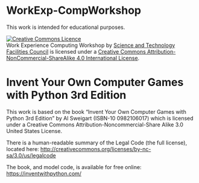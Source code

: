 # WorkExp-CompWorkshop

This work is intended for educational purposes.

<a rel="license" href="http://creativecommons.org/licenses/by-nc-sa/4.0/"><img alt="Creative Commons Licence" style="border-width:0" src="https://i.creativecommons.org/l/by-nc-sa/4.0/88x31.png" /></a><br /><span xmlns:dct="http://purl.org/dc/terms/" property="dct:title">Work Experience Computing Workshop</span> by <a xmlns:cc="http://creativecommons.org/ns#" href="https://stfc.ukri.org/" property="cc:attributionName" rel="cc:attributionURL">Science and Technology Facilities Council</a> is licensed under a <a rel="license" href="http://creativecommons.org/licenses/by-nc-sa/4.0/">Creative Commons Attribution-NonCommercial-ShareAlike 4.0 International License</a>.

# Invent Your Own Computer Games with Python 3rd Edition

This work is based on the book “Invent Your Own Computer Games with Python 3rd Edition” by Al Sweigart (ISBN-10 0982106017) which is licensed under a Creative Commons Attribution-Noncommercial-Share Alike 3.0 United States License.

There is a human-readable summary of the Legal Code (the full license), located here: http://creativecommons.org/licenses/by-nc-sa/3.0/us/legalcode

The book, and model code, is available for free online: https://inventwithpython.com/ 
